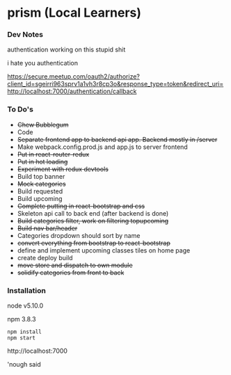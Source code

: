 # prism (Local Learners)

### Dev Notes

authentication
working on this stupid shit

i hate you authentication

https://secure.meetup.com/oauth2/authorize?client_id=sgeirri963sprv1a1vh3r8cp3o&response_type=token&redirect_uri=http://localhost:7000/authentication/callback



### To Do's

- ~~Chew Bubblegum~~
- Code
- ~~Separate frontend app to backend api app.  Backend mostly in /server~~
- Make webpack.config.prod.js and app.js to server frontend
- ~~Put in react-router-redux~~
- ~~Put in hot loading~~
- ~~Experiment with redux devtools~~
- Build top banner
- ~~Mock categories~~
- Build requested
- Build upcoming
- ~~Complete putting in react-bootstrap and css~~
- Skeleton api call to back end (after backend is done)
- ~~Build categories filter, work on filtering topupcoming~~
- ~~Build nav bar/header~~
- Categories dropdown should sort by name
- ~~convert everything from bootstrap to react-bootstrap~~
- define and implement upcoming classes tiles on home page
- create deploy build
- ~~move store and dispatch to own module~~
- ~~solidify categories from front to back~~

### Installation

node v5.10.0

npm 3.8.3

```
npm install
npm start
```

http://localhost:7000

'nough said